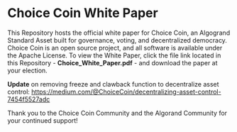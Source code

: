 # Choice Coin White Paper
This Repository hosts the official white paper for Choice Coin, an Algogrand Standard Asset built for governance, voting, and decentralized democracy. Choice Coin is an open source project, and all software is available under the Apache License. To view the White Paper, click the file link located in this Repository - **Choice_White_Paper.pdf** - and download the paper at your election. 

**Update** on removing freeze and clawback function to decentralize asset control: https://medium.com/@ChoiceCoin/decentralizing-asset-control-7454f5527adc

Thank you to the Choice Coin Community and the Algorand Community for your continued support!
